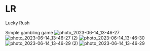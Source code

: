 # LR
Lucky Rush

Simple gambling game
![photo_2023-06-14_13-46-27](https://github.com/PolyakovVladislav/LR/assets/107435582/a2c5da41-cd65-4de3-9d5b-5705880f4fbf)
![photo_2023-06-14_13-46-27 (2)](https://github.com/PolyakovVladislav/LR/assets/107435582/69a7d012-4089-45d8-a221-6bb05eb78ea2)
![photo_2023-06-14_13-46-30](https://github.com/PolyakovVladislav/LR/assets/107435582/4b88eae1-4af8-4da0-8685-74f3d629804c)
![photo_2023-06-14_13-46-29 (2)](https://github.com/PolyakovVladislav/LR/assets/107435582/399ce249-2046-4bcb-bcbb-03f89a90b620)
![photo_2023-06-14_13-46-29](https://github.com/PolyakovVladislav/LR/assets/107435582/a80d9c95-fa2e-465c-8292-b1579646f78f)
